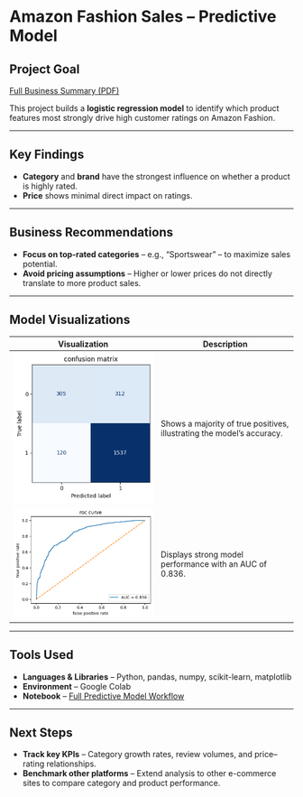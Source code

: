 # Amazon Fashion Sales – Predictive Model

## Project Goal
[Full Business Summary (PDF)](04_amazon_predictive_model_business_summary.pdf)

This project builds a **logistic regression model** to identify which product features most strongly drive high customer ratings on Amazon Fashion.

---

## Key Findings
- **Category** and **brand** have the strongest influence on whether a product is highly rated.
- **Price** shows minimal direct impact on ratings.

---

## Business Recommendations
- **Focus on top-rated categories** – e.g., “Sportswear” – to maximize sales potential.
- **Avoid pricing assumptions** – Higher or lower prices do not directly translate to more product sales.

---

## Model Visualizations

| Visualization | Description |
|---------------|------------|
| ![Confusion Matrix](visualizations/confusion_matrix.png) | Shows a majority of true positives, illustrating the model’s accuracy. |
| ![ROC Curve Plot](visualizations/roc_curve_plot.png) | Displays strong model performance with an AUC of 0.836. |

---

## Tools Used
- **Languages & Libraries** – Python, pandas, numpy, scikit-learn, matplotlib  
- **Environment** – Google Colab  
- **Notebook** – [Full Predictive Model Workflow](notebooks/03_amazon_sales_products_predictive_model.ipynb)
  
---

## Next Steps
- **Track key KPIs** – Category growth rates, review volumes, and price–rating relationships.  
- **Benchmark other platforms** – Extend analysis to other e-commerce sites to compare category and product performance.

